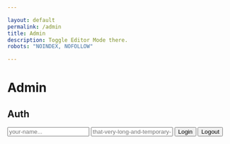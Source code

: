 ```yaml
---

layout: default
permalink: /admin
title: Admin
description: Toggle Editor Mode there.
robots: "NOINDEX, NOFOLLOW"

---
```

# Admin

## Auth

<div>
	<input type="text" name="user" id="user" placeholder="your-name..."/>
	<input type="password" name="password" id="password" placeholder="that-very-long-and-temporary-password123..."/>
	<button id="connection">Login</button>
	<button id="deconnection">Logout</button>
</div>



<script type="text/javascript">

var afterDispatch = function(){ $.getScript('/assets/js/admin.js'); }

</script>
